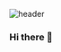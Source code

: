 ![header](https://capsule-render.vercel.app/api?type=transparent&color=#7F00FF&height=300&section=header&text=capsule%20render&fontSize=90)



### Hi there 👋

<!--
**alstmd7/alstmd7** is a ✨ _special_ ✨ repository because its `README.md` (this file) appears on your GitHub profile.

Here are some ideas to get you started:

- 🔭 I’m currently working on ...
- 🌱 I’m currently learning ...
- 👯 I’m looking to collaborate on ...
- 🤔 I’m looking for help with ...
- 💬 Ask me about ...
- 📫 How to reach me: ...
- 😄 Pronouns: ...
- ⚡ Fun fact: ...
-->
